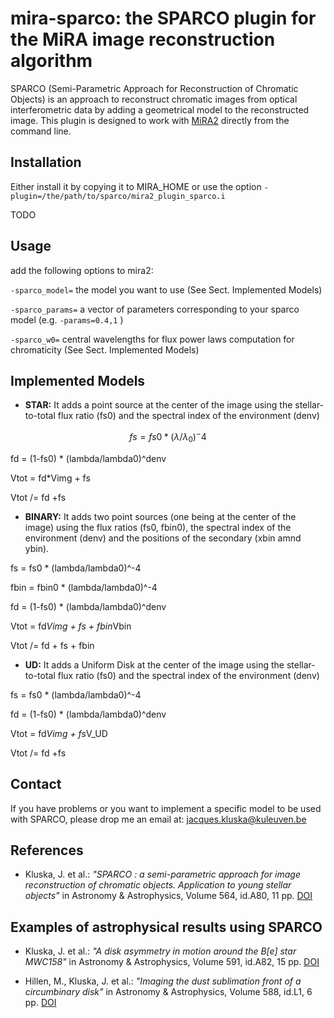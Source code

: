 # mira-sparco: the SPARCO plugin for the MiRA image reconstruction algorithm

SPARCO (Semi-Parametric Approach for Reconstruction of Chromatic Objects) is
an approach to reconstruct chromatic images from optical interferometric data
by adding a geometrical model to the reconstructed image.
This plugin is designed to work with [MiRA2](https://github.com/emmt/MiRA) directly from the command line.

## Installation

Either install it by copying it to MIRA_HOME or use the option
`-plugin=/the/path/to/sparco/mira2_plugin_sparco.i`

TODO

## Usage

add the following options to mira2:

`-sparco_model=`     the model you want to use (See Sect. Implemented Models)

`-sparco_params=`    a vector of parameters corresponding to your sparco model (e.g. `-params=0.4,1` )

`-sparco_w0=`        central wavelengths for flux power laws computation for chromaticity (See Sect. Implemented Models)

## Implemented Models

* **STAR:** It adds a point source at the center of the image using the stellar-to-total flux ratio (fs0) and the spectral index of the environment (denv)

$$ fs = fs0 * (\lambda/\lambda_0)^-4 $$

fd = (1-fs0) * (lambda/lambda0)^denv

Vtot = fd*Vimg + fs

Vtot /= fd +fs

* **BINARY:** It adds two point sources (one being at the center of the image) using the flux ratios (fs0, fbin0), the spectral index of the environment (denv) and the positions of the secondary (xbin amnd ybin).

fs = fs0 * (lambda/lambda0)^-4

fbin = fbin0 * (lambda/lambda0)^-4

fd = (1-fs0) * (lambda/lambda0)^denv

Vtot = fd*Vimg + fs + fbin*Vbin

Vtot /= fd + fs + fbin

* **UD:** It adds a Uniform Disk at the center of the image using the stellar-to-total flux ratio (fs0) and the spectral index of the environment (denv)

fs = fs0 * (lambda/lambda0)^-4

fd = (1-fs0) * (lambda/lambda0)^denv

Vtot = fd*Vimg + fs*V_UD

Vtot /= fd +fs


## Contact

If you have problems or you want to implement a specific model to be used with SPARCO,
please drop me an email at: jacques.kluska@kuleuven.be

## References

* Kluska, J. et al.: *"SPARCO : a semi-parametric approach for image reconstruction of chromatic objects. Application to young stellar objects"* in Astronomy & Astrophysics, Volume 564, id.A80, 11 pp. [DOI](https://ui.adsabs.harvard.edu/link_gateway/2014A&A...564A..80K/doi:10.1051/0004-6361/201322926)

## Examples of astrophysical results using SPARCO

* Kluska, J. et al.: *"A disk asymmetry in motion around the B[e] star MWC158"* in
    Astronomy & Astrophysics, Volume 591, id.A82, 15 pp. [DOI](https://ui.adsabs.harvard.edu/link_gateway/2016A&A...591A..82K/doi:10.1051/0004-6361/201527924)

* Hillen, M., Kluska, J. et al.: *"Imaging the dust sublimation front of a circumbinary disk"* in Astronomy & Astrophysics, Volume 588, id.L1, 6 pp. [DOI](https://ui.adsabs.harvard.edu/link_gateway/2016A&A...588L...1H/doi:10.1051/0004-6361/201628125)
